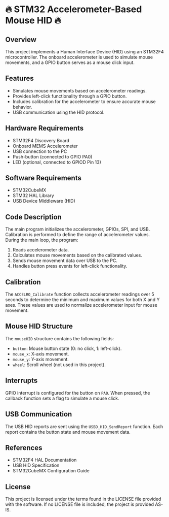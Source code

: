 # 🔥 STM32 Accelerometer-Based Mouse HID 🔥

## Overview
This project implements a Human Interface Device (HID) using an STM32F4 microcontroller. The onboard accelerometer is used to simulate mouse movements, and a GPIO button serves as a mouse click input.

## Features
- Simulates mouse movements based on accelerometer readings.
- Provides left-click functionality through a GPIO button.
- Includes calibration for the accelerometer to ensure accurate mouse behavior.
- USB communication using the HID protocol.

## Hardware Requirements
- STM32F4 Discovery Board
- Onboard MEMS Accelerometer
- USB connection to the PC
- Push-button (connected to GPIO PA0)
- LED (optional, connected to GPIOD Pin 13)

## Software Requirements
- STM32CubeMX
- STM32 HAL Library
- USB Device Middleware (HID)

## Code Description
The main program initializes the accelerometer, GPIOs, SPI, and USB. Calibration is performed to define the range of accelerometer values. During the main loop, the program:
1. Reads accelerometer data.
2. Calculates mouse movements based on the calibrated values.
3. Sends mouse movement data over USB to the PC.
4. Handles button press events for left-click functionality.

## Calibration
The `ACCELRO_Calibrate` function collects accelerometer readings over 5 seconds to determine the minimum and maximum values for both X and Y axes. These values are used to normalize accelerometer input for mouse movement.

## Mouse HID Structure
The `mouseHID` structure contains the following fields:
- `button`: Mouse button state (0: no click, 1: left-click).
- `mouse_x`: X-axis movement.
- `mouse_y`: Y-axis movement.
- `wheel`: Scroll wheel (not used in this project).

## Interrupts
GPIO interrupt is configured for the button on `PA0`. When pressed, the callback function sets a flag to simulate a mouse click.

## USB Communication
The USB HID reports are sent using the `USBD_HID_SendReport` function. Each report contains the button state and mouse movement data.

## References
- STM32F4 HAL Documentation
- USB HID Specification
- STM32CubeMX Configuration Guide

## License
This project is licensed under the terms found in the LICENSE file provided with the software. If no LICENSE file is included, the project is provided AS-IS.
